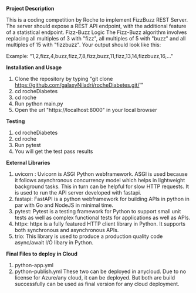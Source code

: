 **Project Description**

This is a coding competition by Roche to implement FizzBuzz REST Server. The server should expose a REST API endpoint, with the additional feature of a statistical endpoint.
Fizz-Buzz Logic
The Fizz-Buzz algorithm involves replacing all multiples of 3 with "fizz", all multiples of 5 with "buzz" and all multiples of 15 with "fizzbuzz". Your output should look like this:

Example: “1,2,fizz,4,buzz,fizz,7,8,fizz,buzz,11,fizz,13,14,fizzbuzz,16,..."

**Installation and Usage**
1. Clone the repository by typing "git clone https://github.com/galaxyNiladri/rocheDiabetes.git/'"
2. cd rocheDiabetes
3. cd roche
4. Run python main.py
5. Open the url "https://localhost:8000" in your local browser

**Testing**
1. cd rocheDiabetes
2. cd roche
3. Run pytest
4. You will get the test pass results

**External Libraries**
1. uvicorn : Uvicorn is ASGI Python webframework. ASGI is used because it follows asynchronous concurrency model which helps in lightweight background tasks. This in turn can be helpful for slow HTTP requests. It is used to run the API server developed with fastapi.
2. fastapi: FastAPI is a python webframework for building APIs in python in par with Go and NodeJS in minimal time.
3. pytest: Pytest is a testing framework for Python to support small unit tests as well as complex functional tests for applications as well as APIs.
4. httpx: httpx is a fully featured HTTP client library in Python. It supports both synchronous and asynchronous APIs.
5. trio: This library is used to produce a production quality code async/await I/O libary in Python.

**Final Files to deploy in Cloud**
1. python-app.yml
2. python-publish.yml
These two can be deployed in anycloud. Due to no license for Azure/any cloud, it can be deployed. But both are build successfully can be used as final version for any cloud deployment.
